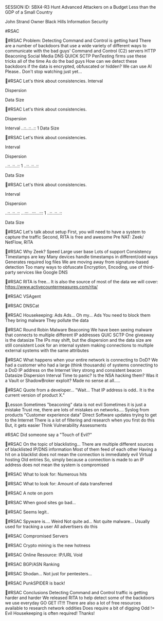 SESSION ID: SBX4-R3
Hunt Advanced Attackers on a Budget Less than the GDP of a Small Country

John Strand
Owner Black Hills Information Security

#RSAC

#RSAC
Problem: Detecting Command and Control is getting hard
 There are a number of backdoors that use a wide variety of different ways to communicate with the bad guys' Command and Control (C2) servers
 HTTP Beaconing  Social Media  DNS  QUICK  SCTP
 PenTesting firms use these tricks all of the time  As do the bad guys  How can we detect these backdoors if the data is encrypted,
obfuscated or hidden?  We can use AI
 Please.. Don't stop watching just yet...

#RSAC
Let's think about consistencies.
Interval

Dispersion

Data Size

#RSAC
Let's think about consistencies.

Dispersion

Interval
..::..::..:: 1
Data Size

#RSAC
Let's think about consistencies.

Interval

Dispersion

..::..::..:: 1 ..::..::..::

Data Size

#RSAC
Let's think about consistencies.

Interval

Dispersion

..::..::..:: ...:::...:::...::: 1 ..::..::..::

Data Size

#RSAC
Let's talk about setup
 First, you will need to have a system to capture the traffic  Second, RITA is free and awesome
Pre NAT: Zeek/ NetFlow, RITA

#RSAC
Why Zeek?
 Speed  Large user base  Lots of support  Consistency
 Timestamps are key  Many devices handle timestamps in different/odd ways  Generates required log files
 We are moving away from signature-based detection  Too many ways to obfuscate
 Encryption, Encoding, use of third-party services like Google DNS

#RSAC
RITA is free... It is also the source of most of the data we will cover:
https://www.activecountermeasures.com/rita/

#RSAC
VSAgent

#RSAC
DNSCat

#RSAC
Housekeeping: Ads
 Ads... Oh my... Ads  You need to block them  They bring malware  They pollute the data

#RSAC
Round Robin Malware Beaconing
 We have been seeing malware that connects to multiple different IP addresses
 QUIC  SCTP
 One giveaway is the datasize  The IPs may shift, but the
dispersion and the data size are still consistent  Look for an internal system making connections to multiple external systems with the same attributes

#RSAC
What happens when your entire network is connecting to DoD?
 We had a customer who had a large (think thousands) of systems connecting to a DoD IP address on the Internet
 Very strong and consistent beacon
 Datasize  Dispersion  Interval
 Time to panic?  Is the NSA hacking them?  Was it a Vault or ShadowBroker exploit?  Made no sense at all.....

#RSAC
Quote from a developer...
"Wait... That IP address is odd.. It is the current version of product X."

Lesson
 Sometimes "beaconing" data is not evil
 Sometimes it is just a mistake  Trust me, there are lots of
mistakes on networks....
 Syslog from products  "Customer experience data"  Direct Software updates trying to
get to the Internet
 There is a lot of filtering and research when you first do this
 But, it gets easier  Think Vulnerability Assessments

#RSAC
Did someone say a "Touch of Evil?"

#RSAC
On the topic of blacklisting...
 There are multiple different sources of blacklisted IP/DNS information
 Most of them feed of each other  Having a hit on a blacklist does not
mean the connection is immediately evil
 Virtual hosting  Old entries
 So, simply because a connection is made to an IP address does not mean the system is compromised

#RSAC
What to look for: Numerous hits

#RSAC
What to look for: Amount of data transferred

#RSAC
A note on porn

#RSAC
When good sites go bad...

#RSAC
Seems legit..

#RSAC
Spyware is.... Weird
 Not quite ad... Not quite malware...  Usually used for tracking a user  All advertisers do this

#RSAC
Compromised Servers

#RSAC
Crypto mining is the new hotness

#RSAC
Online Resource: IP/URL Void

#RSAC
BGP/ASN Ranking

#RSAC
Shodan... Not just for pentesters...

#RSAC
PunkSPIDER is back!

#RSAC
Conclusions
 Detecting Command and Control traffic is getting harder and harder
 We released RITA to help detect some of the backdoors we use everyday
 GO GET IT!!!  There are also a lot of free
resources available to research network oddities  Does require a bit of digging  Odd != Evil  Housekeeping is often required!  Thanks!

